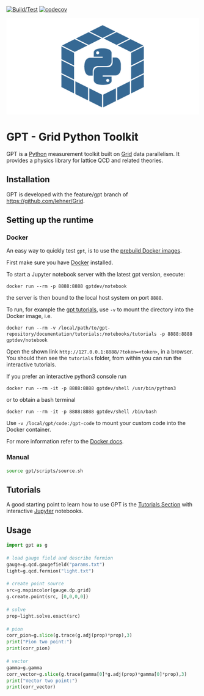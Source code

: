 [![Build/Test](https://github.com/lehner/gpt/workflows/Build/Test/badge.svg)](https://github.com/lehner/gpt/actions?query=workflow%3ABuild%2FTest)
[![codecov](https://codecov.io/gh/lehner/gpt/branch/master/graph/badge.svg)](https://codecov.io/gh/lehner/gpt/branch/master)

![GPT Logo](/documentation/logo/logo-1280-640.png)

# GPT - Grid Python Toolkit

GPT is a [Python](https://www.python.org) measurement toolkit built on [Grid](https://github.com/paboyle/Grid) data parallelism.  It provides a physics library for lattice QCD and related theories.

## Installation
GPT is developed with the feature/gpt branch of https://github.com/lehner/Grid.

## Setting up the runtime
### Docker
An easy way to quickly test `gpt`, is to use the [prebuild Docker images](https://github.com/lehner/gpt/tree/master/docker).

First make sure you have [Docker](https://docs.docker.com/get-docker/) installed.

To start a Jupyter notebook server with the latest gpt version, execute:
```
docker run --rm -p 8888:8888 gptdev/notebook
```

the server is then bound to the local host system on port `8888`.

To run, for example the [gpt tutorials](https://github.com/lehner/gpt#tutorials), use `-v` to mount the directory into the Docker image, i.e.
```
docker run --rm -v /local/path/to/gpt-repository/documentation/tutorials:/notebooks/tutorials -p 8888:8888 gptdev/notebook
```

Open the shown link `http://127.0.0.1:8888/?token=<token>`, in a browser. You should then see the `tutorials` folder, from within you can run the interactive tutorials.

If you prefer an interactive python3 console run
```
docker run --rm -it -p 8888:8888 gptdev/shell /usr/bin/python3
```

or to obtain a bash terminal
```
docker run --rm -it -p 8888:8888 gptdev/shell /bin/bash
```

Use `-v /local/gpt/code:/gpt-code` to mount your custom code into the Docker container.

For more information refer to the [Docker docs](https://docs.docker.com/get-started/).

### Manual
```bash
source gpt/scripts/source.sh
```

## Tutorials
A good starting point to learn how to use GPT is the [Tutorials Section](https://github.com/lehner/gpt/tree/master/documentation/tutorials)
with interactive [Jupyter](https://jupyter.org/) notebooks.

## Usage

```python
import gpt as g

# load gauge field and describe fermion
gauge=g.qcd.gaugefield("params.txt")
light=g.qcd.fermion("light.txt")

# create point source
src=g.mspincolor(gauge.dp.grid)
g.create.point(src, [0,0,0,0])

# solve
prop=light.solve.exact(src)

# pion
corr_pion=g.slice(g.trace(g.adj(prop)*prop),3)
print("Pion two point:")
print(corr_pion)

# vector
gamma=g.gamma
corr_vector=g.slice(g.trace(gamma[0]*g.adj(prop)*gamma[0]*prop),3)
print("Vector two point:")
print(corr_vector)
```
